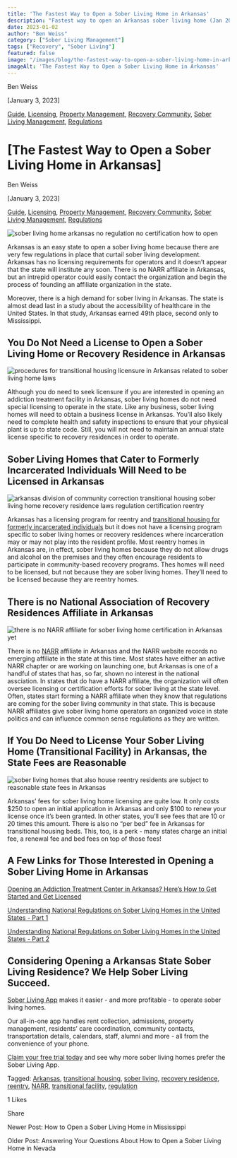 ```yaml
---
title: 'The Fastest Way to Open a Sober Living Home in Arkansas'
description: "Fastest way to open an Arkansas sober living home (Jan 2023)? Guide with tips from the Sober Living App blog archives."
date: 2023-01-02
author: "Ben Weiss"
category: ["Sober Living Management"]
tags: ["Recovery", "Sober Living"]
featured: false
image: "/images/blog/the-fastest-way-to-open-a-sober-living-home-in-arkansas/Screen_Shot_2022-12-28_at_6.35.46_PM.png"
imageAlt: 'The Fastest Way to Open a Sober Living Home in Arkansas'
---
```


Ben Weiss

[January 3, 2023]

[Guide](/sober-living-app-blog/category/Guide), [Licensing](/sober-living-app-blog/category/Licensing), [Property Management](/sober-living-app-blog/category/Property+Management), [Recovery Community](/sober-living-app-blog/category/Recovery+Community), [Sober Living Management](/sober-living-app-blog/category/Sober+Living+Management), [Regulations](/sober-living-app-blog/category/Regulations)

#  [The Fastest Way to Open a Sober Living Home in Arkansas]

Ben Weiss

[January 3, 2023]

[Guide](/sober-living-app-blog/category/Guide), [Licensing](/sober-living-app-blog/category/Licensing), [Property Management](/sober-living-app-blog/category/Property+Management), [Recovery Community](/sober-living-app-blog/category/Recovery+Community), [Sober Living Management](/sober-living-app-blog/category/Sober+Living+Management), [Regulations](/sober-living-app-blog/category/Regulations)

![sober living home arkansas no regulation no certification how to open](/images/blog/the-fastest-way-to-open-a-sober-living-home-in-arkansas/Screen_Shot_2022-12-28_at_6.38.03_PM.png)

Arkansas is an easy state to open a sober living home because there are very few regulations in place that curtail sober living development. Arkansas has no licensing requirements for operators and it doesn’t appear that the state will institute any soon. There is no NARR affiliate in Arkansas, but an intrepid operator could easily contact the organization and begin the process of founding an affiliate organization in the state. 

Moreover, there is a high demand for sober living in Arkansas. The state is almost dead last in a study about the accessibility of healthcare in the United States. In that study, Arkansas earned 49th place, second only to Mississippi. 

## You Do Not Need a License to Open a Sober Living Home or Recovery Residence in Arkansas

![procedures for transitional housing licensure in Arkansas related to sober living home laws](/images/blog/the-fastest-way-to-open-a-sober-living-home-in-arkansas/Screen_Shot_2022-12-28_at_6.35.46_PM.png)

Although you do need to seek licensure if you are interested in opening an addiction treatment facility in Arkansas, sober living homes do not need special licensing to operate in the state. Like any business, sober living homes will need to obtain a business license in Arkansas. You’ll also likely need to complete health and safety inspections to ensure that your physical plant is up to state code. Still, you will not need to maintain an annual state license specific to recovery residences in order to operate. 

## Sober Living Homes that Cater to Formerly Incarcerated Individuals Will Need to be Licensed in Arkansas

![arkansas division of community correction transitional housing sober living home recovery residence laws regulation certification reentry](/images/blog/the-fastest-way-to-open-a-sober-living-home-in-arkansas/Screen_Shot_2022-12-28_at_6.35.58_PM.png)

Arkansas has a licensing program for reentry and [transitional housing for formerly incarcerated individuals](https://doc.arkansas.gov/community-correction/reentry/transitional-housing-and-reentry-information/#substance-abuse) but it does not have a licensing program specific to sober living homes or recovery residences where incarceration may or may not play into the resident profile. Most reentry homes in Arkansas are, in effect, sober living homes because they do not allow drugs and alcohol on the premises and they often encourage residents to participate in community-based recovery programs. Thes homes will need to be licensed, but not because they are sober living homes. They’ll need to be licensed because they are reentry homes. 

## There is no National Association of Recovery Residences Affiliate in Arkansas

![there is no NARR affiliate for sober living home certification in Arkansas yet](/images/blog/the-fastest-way-to-open-a-sober-living-home-in-arkansas/Screen_Shot_2022-12-28_at_6.36.17_PM.png)

There is no [NARR](https://narronline.org/) affiliate in Arkansas and the NARR website records no emerging affiliate in the state at this time. Most states have either an active NARR chapter or are working on launching one, but Arkansas is one of a handful of states that has, so far, shown no interest in the national assciation. In states that do have a NARR affiliate, the organization will often oversee licensing or certification efforts for sober living at the state level. Often, states start forming a NARR affiliate when they know that regulations are coming for the sober living community in that state. This is because NARR affiliates give sober living home operators an organized voice in state politics and can influence common sense regulations as they are written.

## If You Do Need to License Your Sober Living Home (Transitional Facility) in Arkansas, the State Fees are Reasonable 

![sober living homes that also house reentry residents are subject to reasonable state fees in Arkansas](/images/blog/the-fastest-way-to-open-a-sober-living-home-in-arkansas/Screen_Shot_2022-12-28_at_6.36.58_PM.png)

Arkansas’ fees for sober living home licensing are quite low. It only costs $250 to open an initial application in Arkansas and only $100 to renew your license once it’s been granted. In other states, you’ll see fees that are 10 or 20 times this amount. There is also no “per bed” fee in Arkansas for transitional housing beds. This, too, is a perk - many states charge an initial fee, a renewal fee and bed fees on top of those fees!

## A Few Links for Those Interested in Opening a Sober Living Home in Arkansas

[Opening an Addiction Treatment Center in Arkansas? Here’s How to Get Started and Get Licensed](https://behavehealth.com/blog/2022/3/8/opening-an-addiction-treatment-center-in-arkansas-heres-how-to-get-started-and-get-licensed)

[Understanding National Regulations on Sober Living Homes in the United States - Part 1 ](https://soberlivingapp.com/sober-living-app-blog/2021/8/3/understanding-national-regulations-on-sober-living-homes-in-the-united-states-part-1)

[Understanding National Regulations on Sober Living Homes in the United States - Part 2](https://soberlivingapp.com/sober-living-app-blog/2021/8/17/understanding-national-regulations-on-sober-living-homes-in-the-united-states-part-2)

## Considering Opening a Arkansas State Sober Living Residence? We Help Sober Living Succeed. 

[Sober Living App](/) makes it easier - and more profitable - to operate sober living homes. 

Our all-in-one app handles rent collection, admissions, property management, residents’ care coordination, community contacts, transportation details, calendars, staff, alumni and more - all from the convenience of your phone. 

[Claim your free trial today](https://behavehealth.com/get-started) and see why more sober living homes prefer the Sober Living App.

Tagged: [Arkansas](https://soberlivingapp.com/sober-living-app-blog/tag/Arkansas), [transitional housing](https://soberlivingapp.com/sober-living-app-blog/tag/transitional+housing), [sober living](/sober-living-app-blog/tag/sober+living), [recovery residence](/sober-living-app-blog/tag/recovery+residence), [reentry](https://soberlivingapp.com/sober-living-app-blog/tag/reentry), [NARR](/sober-living-app-blog/tag/NARR), [transitional facility](https://soberlivingapp.com/sober-living-app-blog/tag/transitional+facility), [regulation](/sober-living-app-blog/tag/regulation)

1 Likes

Share

Newer Post: How to Open a Sober Living Home in Mississippi

Older Post: Answering Your Questions About How to Open a Sober Living Home in Nevada 